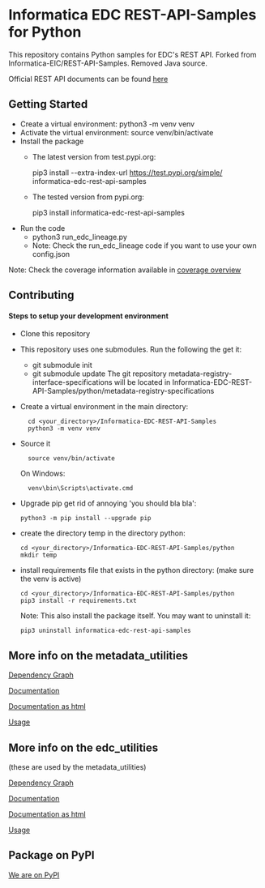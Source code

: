 # Informatica EDC REST-API-Samples for Python
This repository contains Python samples for EDC's REST API. 
Forked from Informatica-EIC/REST-API-Samples. Removed Java source.

Official REST API documents can be found [here](https://docs.informatica.com/data-catalog/enterprise-data-catalog/10-4-1/enterprise-data-catalog-rest-api-reference)

Getting Started
---------------

* Create a virtual environment:
  python3 -m venv venv
* Activate the virtual environment:
  source venv/bin/activate
* Install the package
  * The latest version from test.pypi.org:
  
    pip3 install --extra-index-url https://test.pypi.org/simple/ informatica-edc-rest-api-samples
  * The tested version from pypi.org:
  
    pip3 install informatica-edc-rest-api-samples
* Run the code
  * python3 run_edc_lineage.py
  * Note: Check the run_edc_lineage code if you want to use your own config.json

Note: Check the coverage information available in [coverage overview](python/docs/htmlcoverage)

Contributing
------------
#### Steps to setup your development environment

* Clone this repository
* This repository uses one submodules. Run the following the get it:
  - git submodule init
  - git submodule update
The git repository metadata-registry-interface-specifications will be located in Informatica-EDC-REST-API-Samples/python/metadata-registry-specifications
* Create a virtual environment in the main directory:
  ```shell script
    cd <your_directory>/Informatica-EDC-REST-API-Samples
    python3 -m venv venv
  ```
    
* Source it
  ```shell script
    source venv/bin/activate
  ```
  On Windows:
  ```commandline
    venv\bin\Scripts\activate.cmd
  ```
    
* Upgrade pip
    get rid of annoying 'you should bla bla':
    ```shell script
    python3 -m pip install --upgrade pip
    ```
* create the directory temp in the directory python:
    ```shell script
    cd <your_directory>/Informatica-EDC-REST-API-Samples/python
    mkdir temp
    ```
* install requirements file that exists in the python directory:
    (make sure the venv is active)
    ```shell script
    cd <your_directory>/Informatica-EDC-REST-API-Samples/python
    pip3 install -r requirements.txt    
    ```
    Note: This also install the package itself. You may want to uninstall it:
    ```shell script
    pip3 uninstall informatica-edc-rest-api-samples
    ```

## More info on the metadata_utilities

[Dependency Graph](python/docs/metadata_utilities/metadata_utilities.svg)

[Documentation](python/docs/metadata_utilities/markdown/metadata_utilities/index.md)

[Documentation as html](python/docs/metadata_utilities/html/metadata_utilities/index.html)

[Usage](python/src/metadata_utilities/usage.md)


## More info on the edc_utilities
(these are used by the metadata_utilities)

[Dependency Graph](python/docs/edc_utilities/edc_utilities.svg)

[Documentation](python/docs/edc_utilities/markdown/edc_utilities/index.md)

[Documentation as html](python/docs/edc_utilities/html/edc_utilities/index.html)

[Usage](python/src/edc_utilities/usage.md)

## Package on PyPI

[We are on PyPI](https://pypi.org/project/informatica-edc-rest-api-samples/)

